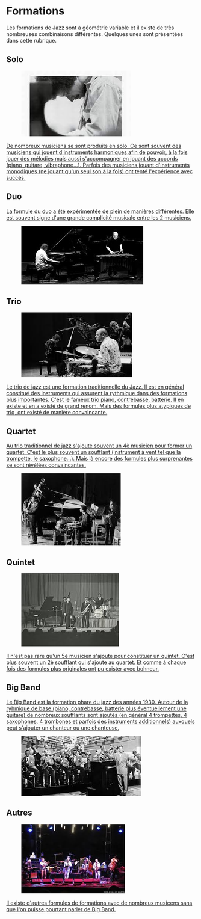 # Formations

Les formations de Jazz sont à géométrie variable et il existe de très nombreuses combinaisons différentes. Quelques unes sont présentées dans cette rubrique.

## Solo
[<div class="encart-paragraph"><figure class="app-frame formations encart styles" data-title="Keith Jarrett"><img src="assets/images/Keith.Jarrett2.jpg"></figure><p> De nombreux musiciens se sont produits en solo. Ce sont souvent des musiciens qui jouent d'instruments harmoniques afin de pouvoir, à la fois jouer des mélodies mais aussi s'accompagner en jouant des accords (piano, guitare, vibraphone...). Parfois des musiciens jouant d'instruments monodiques (ne jouant qu'un seul son à la fois) ont tenté l'expérience avec succès.</p></div>](/formations/c1-solo.md#présentation-générale)

## Duo
[<div class="encart-paragraph"><p>La formule du duo a été expérimentée de plein de manières différentes. Elle est souvent signe d'une grande complicité musicale entre les 2 musiciens.</p><figure class="app-frame formations encart styles" data-title="Chick Corea et Gary Burton"><img src="assets/images/Chick-Corea__Gary-Burton.jpg"></figure></div>](/formations/c2-duo.md#présentation-générale)

## Trio
[<div class="encart-paragraph"><figure class="app-frame formations encart styles" data-title="Brad Mehldau Trio"><img src="assets/images/Brad-Mehldau-Trio.jpg"></figure><p> Le trio de jazz est une formation traditionnelle du Jazz. Il est en général constitué des instruments qui assurent la rythmique dans des formations plus importantes. C'est le fameux trio piano, contrebasse, batterie. Il en existe et en a existé de grand renom. Mais des formules plus atypiques de trio, ont existé de manière convaincante.</p></div>](/formations/c3-trio.md#présentation-générale)


## Quartet
[<div class="encart-paragraph"><p> Au trio traditionnel de jazz s'ajoute souvent un 4è musicien pour former un quartet. C'est le plus souvent un soufflant (instrument à vent tel que la trompette, le saxophone...). Mais là encore des formules plus surprenantes se sont révélées convaincantes. </p><figure class="app-frame formations encart styles" data-title="John Coltrane Quartet"><img src="assets/images/John-Coltrane-Quartet.jpg"></figure></div>](/formations/c4-quartet.md#présentation-générale)

## Quintet
[<div class="encart-paragraph"><figure class="app-frame formations encart styles" data-title="Art Blakey and the Jazz Messangers"><img src="assets/images/Art-Blakey-and-the-Jazz-Messangers2.jpg"></figure><p> Il n'est pas rare qu'un 5è musicien s'ajoute pour constituer un quintet. C'est plus souvent un 2è soufflant qui s'ajoute au quartet. Et comme à chaque fois des formules plus originales ont pu exister avec bohneur.</p></div>](/formations/c5-quintet.md#présentation-générale)

## Big Band
[<div class="encart-paragraph"><p> Le Big Band est la formation phare du jazz des années 1930. Autour de la ryhmique de base (piano, contrebasse, batterie plus éventuellement une guitare) de nombreux soufflants sont ajoutés (en général 4 trompettes, 4 saxophones, 4 trombones et parfois des instruments additionnels) auxquels peut s'ajouter un chanteur ou une chanteuse.</p><figure class="app-frame formations encart styles" data-title="Big Band de Duke Ellington"><img src="assets/images/Big-Band-Duke-Ellington3.jpg"></figure></div>](/formations/c6-big-band.md#présentation-générale)

## Autres
[<div class="encart-paragraph"><figure class="app-frame formations encart styles" data-title="Andy Emler Megaoctet"><img src="assets/images/Andy-Emler-Megaoctet4.jpg"></figure><p> Il existe d'autres formules de formations avec de nombreux musicens sans que l'on puisse pourtant parler de Big Band.</p></div>](/formations/c7-autres.md#présentation-générale)